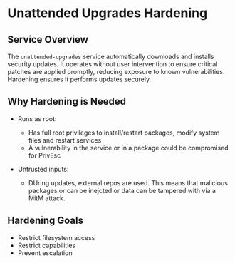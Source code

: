 # Unattended Upgrades Hardening

## Service Overview
The `unattended-upgrades` service automatically downloads and installs security updates. It operates without user intervention to ensure critical patches are applied promptly, reducing exposure to known vulnerabilities. Hardening ensures it performs updates securely.

## Why Hardening is Needed
- Runs as root:
    - Has full root privileges to install/restart packages, modify system files and restart services 
    - A vulnerability in the service or in a package could be compromised for PrivEsc

- Untrusted inputs:
    - DUring updates, external repos are used. This means that malicious packages or can be inejcted or data can be tampered with via a MitM attack.

## Hardening Goals
- Restrict filesystem access
- Restrict capabilities
- Prevent escalation 


